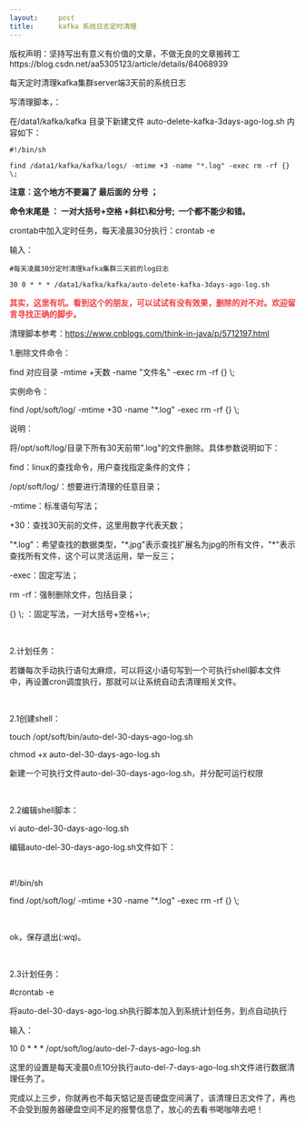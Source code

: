 ```yaml
---
layout:     post
title:      kafka 系统日志定时清理
---
```

<div id="article_content" class="article_content clearfix csdn-tracking-statistics" data-pid="blog" data-mod="popu_307" data-dsm="post">
								<div class="article-copyright">
					版权声明：坚持写出有意义有价值的文章，不做无良的文章搬砖工					https://blog.csdn.net/aa5305123/article/details/84068939				</div>
								            <link rel="stylesheet" href="https://csdnimg.cn/release/phoenix/template/css/ck_htmledit_views-f76675cdea.css">
						<div class="htmledit_views" id="content_views">
                <p>每天定时清理kafka集群server端3天前的系统日志</p>

<p>写清理脚本，：</p>

<p>在/data1/kafka/kafka 目录下新建文件 auto-delete-kafka-3days-ago-log.sh 内容如下：</p>

<pre class="has">
<code class="language-bash">#!/bin/sh

find /data1/kafka/kafka/logs/ -mtime +3 -name "*.log" -exec rm -rf {} \;</code></pre>

<p><strong>注意：这个地方不要漏了 最后面的 分号 ；</strong></p>

<p><strong>命令末尾是 ： 一对大括号+空格 +斜杠\和分号;  一个都不能少和错。</strong></p>

<p>crontab中加入定时任务，每天凌晨30分执行：crontab -e</p>

<p>输入：</p>

<pre class="has">
<code class="language-bash">#每天凌晨30分定时清理kafka集群三天前的log日志

30 0 * * * /data1/kafka/kafka/auto-delete-kafka-3days-ago-log.sh</code></pre>

<p><strong><span style="color:#f33b45;">其实，这里有坑。看到这个的朋友，可以试试有没有效果，删除的对不对。欢迎留言寻找正确的脚步。</span></strong></p>

<p>清理脚本参考：<a href="https://www.cnblogs.com/think-in-java/p/5712197.html" rel="nofollow">https://www.cnblogs.com/think-in-java/p/5712197.html</a></p>

<p>1.删除文件命令：</p>

<p>find 对应目录 -mtime +天数 -name "文件名" -exec rm -rf {} \;</p>

<p>实例命令：</p>

<p>find /opt/soft/log/ -mtime +30 -name "*.log" -exec rm -rf {} \;</p>

<p>说明：</p>

<p>将/opt/soft/log/目录下所有30天前带".log"的文件删除。具体参数说明如下：</p>

<p>find：linux的查找命令，用户查找指定条件的文件；</p>

<p>/opt/soft/log/：想要进行清理的任意目录；</p>

<p>-mtime：标准语句写法；</p>

<p>+30：查找30天前的文件，这里用数字代表天数；</p>

<p>"*.log"：希望查找的数据类型，"*.jpg"表示查找扩展名为jpg的所有文件，"*"表示查找所有文件，这个可以灵活运用，举一反三；</p>

<p>-exec：固定写法；</p>

<p>rm -rf：强制删除文件，包括目录；</p>

<p>{} \; ：固定写法，一对大括号+空格+\+; </p>

<p> </p>

<p>2.计划任务：</p>

<p>若嫌每次手动执行语句太麻烦，可以将这小语句写到一个可执行shell脚本文件中，再设置cron调度执行，那就可以让系统自动去清理相关文件。</p>

<p> </p>

<p>2.1创建shell：</p>

<p>touch /opt/soft/bin/auto-del-30-days-ago-log.sh</p>

<p>chmod +x auto-del-30-days-ago-log.sh</p>

<p>新建一个可执行文件auto-del-30-days-ago-log.sh，并分配可运行权限</p>

<p> </p>

<p>2.2编辑shell脚本：</p>

<p>vi auto-del-30-days-ago-log.sh</p>

<p>编辑auto-del-30-days-ago-log.sh文件如下：</p>

<p> </p>

<p>#!/bin/sh</p>

<p>find /opt/soft/log/ -mtime +30 -name "*.log" -exec rm -rf {} \;</p>

<p> </p>

<p>ok，保存退出(:wq)。</p>

<p> </p>

<p>2.3计划任务：</p>

<p>#crontab -e</p>

<p>将auto-del-30-days-ago-log.sh执行脚本加入到系统计划任务，到点自动执行</p>

<p>输入：</p>

<p>10 0 * * * /opt/soft/log/auto-del-7-days-ago-log.sh</p>

<p>这里的设置是每天凌晨0点10分执行auto-del-7-days-ago-log.sh文件进行数据清理任务了。</p>

<p>完成以上三步，你就再也不每天惦记是否硬盘空间满了，该清理日志文件了，再也不会受到服务器硬盘空间不足的报警信息了，放心的去看书喝咖啡去吧！</p>

<p> </p>            </div>
                </div>